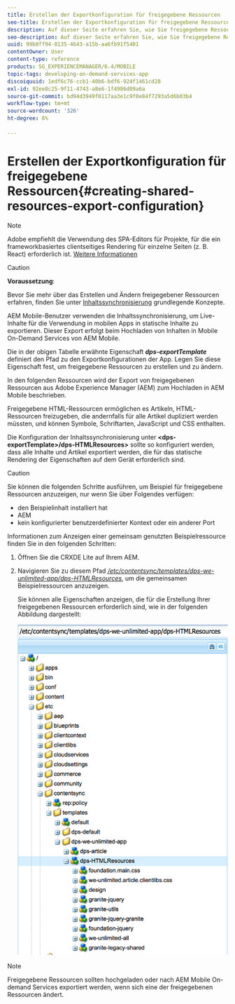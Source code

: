 ```yaml
---
title: Erstellen der Exportkonfiguration für freigegebene Ressourcen
seo-title: Erstellen der Exportkonfiguration für freigegebene Ressourcen
description: Auf dieser Seite erfahren Sie, wie Sie freigegebene Ressourcen aus Adobe Experience Manager (AEM) zum Hochladen in AEM Mobile exportieren.
seo-description: Auf dieser Seite erfahren Sie, wie Sie freigegebene Ressourcen aus Adobe Experience Manager (AEM) zum Hochladen in AEM Mobile exportieren.
uuid: 99b8ff94-8135-4643-a15b-aa6fb91f5401
contentOwner: User
content-type: reference
products: SG_EXPERIENCEMANAGER/6.4/MOBILE
topic-tags: developing-on-demand-services-app
discoiquuid: 1edf6c76-ccb1-40b6-bdf6-924f1461cd28
exl-id: 92ee8c25-9f11-4743-a8e6-1f4986d09a6a
source-git-commit: bd94d3949f0117aa3e1c9f0e84f7293a5d6b03b4
workflow-type: tm+mt
source-wordcount: '326'
ht-degree: 6%

---
```


# Erstellen der Exportkonfiguration für freigegebene Ressourcen{#creating-shared-resources-export-configuration}

>[!NOTE]
>
>Adobe empfiehlt die Verwendung des SPA-Editors für Projekte, für die ein frameworkbasiertes clientseitiges Rendering für einzelne Seiten (z. B. React) erforderlich ist. [Weitere Informationen](/help/sites-developing/spa-overview.md)

>[!CAUTION]
>
>**Voraussetzung**:
>
>Bevor Sie mehr über das Erstellen und Ändern freigegebener Ressourcen erfahren, finden Sie unter [Inhaltssynchronisierung](/help/mobile/mobile-ondemand-contentsync.md) grundlegende Konzepte.

AEM Mobile-Benutzer verwenden die Inhaltssynchronisierung, um Live-Inhalte für die Verwendung in mobilen Apps in statische Inhalte zu exportieren. Dieser Export erfolgt beim Hochladen von Inhalten in Mobile On-Demand Services von AEM Mobile.

Die in der obigen Tabelle erwähnte Eigenschaft ***dps-exportTemplate*** definiert den Pfad zu den Exportkonfigurationen der App. Legen Sie diese Eigenschaft fest, um freigegebene Ressourcen zu erstellen und zu ändern.

In den folgenden Ressourcen wird der Export von freigegebenen Ressourcen aus Adobe Experience Manager (AEM) zum Hochladen in AEM Mobile beschrieben.

Freigegebene HTML-Ressourcen ermöglichen es Artikeln, HTML-Ressourcen freizugeben, die andernfalls für alle Artikel dupliziert werden müssten, und können Symbole, Schriftarten, JavaScript und CSS enthalten.

Die Konfiguration der Inhaltssynchronisierung unter **&lt;dps-exportTemplate>/dps-HTMLResources>** sollte so konfiguriert werden, dass alle Inhalte und Artikel exportiert werden, die für das statische Rendering der Eigenschaften auf dem Gerät erforderlich sind.

>[!CAUTION]
>
>Sie können die folgenden Schritte ausführen, um Beispiel für freigegebene Ressourcen anzuzeigen, nur wenn Sie über Folgendes verfügen:
>
>* den Beispielinhalt installiert hat
>* AEM
>* kein konfigurierter benutzerdefinierter Kontext oder ein anderer Port

>



Informationen zum Anzeigen einer gemeinsam genutzten Beispielressource finden Sie in den folgenden Schritten:

1. Öffnen Sie die CRXDE Lite auf Ihrem AEM.
1. Navigieren Sie zu diesem Pfad *[/etc/contentsync/templates/dps-we-unlimited-app/dps-HTMLResources](http://localhost:4502/crx/de/index.jsp#/etc/contentsync/templates/dps-we-unlimited-app/dps-HTMLResources)*, um die gemeinsamen Beispielressourcen anzuzeigen.

   Sie können alle Eigenschaften anzeigen, die für die Erstellung Ihrer freigegebenen Ressourcen erforderlich sind, wie in der folgenden Abbildung dargestellt:

   ![chlimage_1-145](assets/chlimage_1-145.png)

>[!NOTE]
>
>Freigegebene Ressourcen sollten hochgeladen oder nach AEM Mobile On-demand Services exportiert werden, wenn sich eine der freigegebenen Ressourcen ändert.

